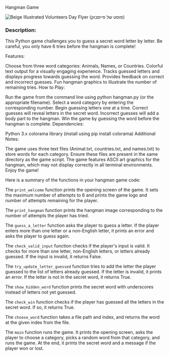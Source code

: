 Hangman Game




![Beige Illustrated Volunteers Day Flyer  (פוסט של פייסבוק)](https://github.com/maorkris/Hangman/assets/142143890/d60cc5cc-d0f1-4ef9-af0f-f69b7997cfb7)


### Description:

This Python game challenges you to guess a secret word letter by letter. Be careful, you only have 6 tries before the hangman is complete!

Features:

Choose from three word categories: Animals, Names, or Countries.
Colorful text output for a visually engaging experience.
Tracks guessed letters and displays progress towards guessing the word.
Provides feedback on correct and incorrect guesses.
Fun hangman graphics to illustrate the number of remaining tries.
How to Play:

Run the game from the command line using python hangman.py (or the appropriate filename).
Select a word category by entering the corresponding number.
Begin guessing letters one at a time.
Correct guesses will reveal letters in the secret word.
Incorrect guesses will add a body part to the hangman.
Win the game by guessing the word before the hangman is complete.
Dependencies:

Python 3.x
colorama library (install using pip install colorama)
Additional Notes:

The game uses three text files (Animal.txt, countries.txt, and names.txt) to store words for each category. Ensure these files are present in the same directory as the game script.
The game features ASCII art graphics for the hangman, which may not display correctly in all terminal environments.
Enjoy the game!


 Here is a summary of the functions in your hangman game code:

The `print_welcome` function prints the opening screen of the game. It sets the maximum number of attempts to 6 and prints the game logo and number of attempts remaining for the player.

The `print_hangman` function prints the hangman image corresponding to the number of attempts the player has tried.

The `guess_a_letter` function asks the player to guess a letter. If the player enters more than one letter or a non-English letter, it prints an error and asks the player to guess again.

The `check_valid_input` function checks if the player's input is valid. It checks for more than one letter, non-English letters, or letters already guessed. If the input is invalid, it returns False.

The `try_update_letter_guessed` function tries to add the letter the player guessed to the list of letters already guessed. If the letter is invalid, it prints an error. If the letter is not in the secret word, it returns True.

The `show_hidden_word` function prints the secret word with underscores instead of letters not yet guessed.

The `check_win` function checks if the player has guessed all the letters in the secret word. If so, it returns True.

The `choose_word` function takes a file path and index, and returns the word at the given index from the file.

The `main` function runs the game. It prints the opening screen, asks the player to choose a category, picks a random word from that category, and runs the game. At the end, it prints the secret word and a message if the player won or lost.
